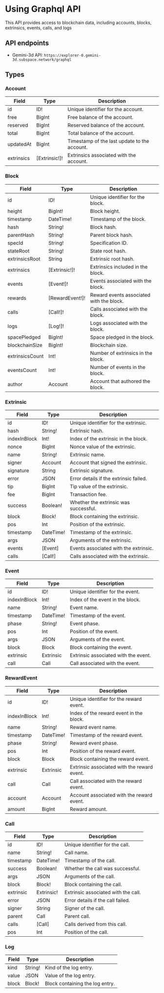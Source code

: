 # Using Graphql API

This API provides access to blockchain data, including accounts, blocks,
extrinsics, events, calls, and logs

## API endpoints

- Gemini-3d API: `https://explorer-0.gemini-3d.subspace.network/graphql`

## Types

### Account

| Field      | Type          | Description                                  |
| ---------- | ------------- | -------------------------------------------- |
| id         | ID!           | Unique identifier for the account.           |
| free       | BigInt        | Free balance of the account.                 |
| reserved   | BigInt        | Reserved balance of the account.             |
| total      | BigInt        | Total balance of the account.                |
| updatedAt  | BigInt        | Timestamp of the last update to the account. |
| extrinsics | [Extrinsic!]! | Extrinsics associated with the account.      |

### Block

| Field           | Type            | Description                              |
| --------------- | --------------- | ---------------------------------------- |
| id              | ID!             | Unique identifier for the block.         |
| height          | BigInt!         | Block height.                            |
| timestamp       | DateTime!       | Timestamp of the block.                  |
| hash            | String!         | Block hash.                              |
| parentHash      | String!         | Parent block hash.                       |
| specId          | String!         | Specification ID.                        |
| stateRoot       | String!         | State root hash.                         |
| extrinsicsRoot   | String          | Extrinsic root hash.                     |
| extrinsics      | [Extrinsic!]!   | Extrinsics included in the block.        |
| events          | [Event!]!       | Events associated with the block.        |
| rewards         | [RewardEvent!]! | Reward events associated with the block. |
| calls           | [Call!]!        | Calls associated with the block.         |
| logs            | [Log!]!         | Logs associated with the block.          |
| spacePledged    | BigInt!         | Space pledged in the block.              |
| blockchainSize  | BigInt!         | Blockchain size.                         |
| extrinsicsCount | Int!            | Number of extrinsics in the block.       |
| eventsCount     | Int!            | Number of events in the block.           |
| author          | Account         | Account that authored the block.         |

### Extrinsic

| Field        | Type      | Description                            |
| ------------ | --------- | -------------------------------------- |
| id           | ID!       | Unique identifier for the extrinsic.   |
| hash         | String!   | Extrinsic hash.                        |
| indexInBlock | Int!      | Index of the extrinsic in the block.   |
| nonce        | BigInt    | Nonce value of the extrinsic.          |
| name         | String!   | Extrinsic name.                        |
| signer       | Account   | Account that signed the extrinsic.     |
| signature    | String    | Extrinsic signature.                   |
| error        | JSON      | Error details if the extrinsic failed. |
| tip          | BigInt    | Tip value of the extrinsic.            |
| fee          | BigInt    | Transaction fee.                       |
| success      | Boolean!  | Whether the extrinsic was successful.  |
| block        | Block!    | Block containing the extrinsic.        |
| pos          | Int       | Position of the extrinsic.             |
| timestamp    | DateTime! | Timestamp of the extrinsic.            |
| args         | JSON      | Arguments of the extrinsic.            |
| events       | [Event]   | Events associated with the extrinsic.  |
| calls        | [Call!]   | Calls associated with the extrinsic.   |

### Event

| Field        | Type      | Description                          |
| ------------ | --------- | ------------------------------------ |
| id           | ID!       | Unique identifier for the event.     |
| indexInBlock | Int!      | Index of the event in the block.     |
| name         | String!   | Event name.                          |
| timestamp    | DateTime! | Timestamp of the event.              |
| phase        | String!   | Event phase.                         |
| pos          | Int       | Position of the event.               |
| args         | JSON      | Arguments of the event.              |
| block        | Block     | Block containing the event.          |
| extrinsic    | Extrinsic | Extrinsic associated with the event. |
| call         | Call      | Call associated with the event.      |

### RewardEvent

| Field        | Type      | Description                                 |
| ------------ | --------- | ------------------------------------------- |
| id           | ID!       | Unique identifier for the reward event.     |
| indexInBlock | Int!      | Index of the reward event in the block.     |
| name         | String!   | Reward event name.                          |
| timestamp    | DateTime! | Timestamp of the reward event.              |
| phase        | String!   | Reward event phase.                         |
| pos          | Int       | Position of the reward event.               |
| block        | Block     | Block containing the reward event.          |
| extrinsic    | Extrinsic | Extrinsic associated with the reward event. |
| call         | Call      | Call associated with the reward event.      |
| account      | Account   | Account associated with the reward event.   |
| amount       | BigInt    | Reward amount.                              |

### Call

| Field     | Type       | Description                         |
| --------- | ---------- | ----------------------------------- |
| id        | ID!        | Unique identifier for the call.     |
| name      | String!    | Call name.                          |
| timestamp | DateTime!  | Timestamp of the call.              |
| success   | Boolean!   | Whether the call was successful.    |
| args      | JSON       | Arguments of the call.              |
| block     | Block!     | Block containing the call.          |
| extrinsic | Extrinsic! | Extrinsic associated with the call. |
| error     | JSON       | Error details if the call failed.   |
| signer    | String     | Signer of the call.                 |
| parent    | Call       | Parent call.                        |
| calls     | [Call]     | Calls derived from this call.       |
| pos       | Int        | Position of the call.               |

### Log

| Field | Type    | Description                     |
| ----- | ------- | ------------------------------- |
| kind  | String! | Kind of the log entry.          |
| value | JSON    | Value of the log entry.         |
| block | Block!  | Block containing the log entry. |
